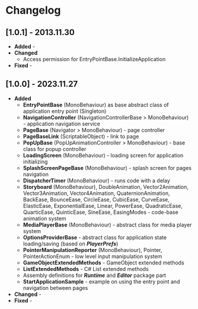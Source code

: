 Changelog
=========

[1.0.1] - 2013.11.30
--------------------
* **Added** -
* **Changed**
    * Access permission for EntryPointBase.InitializeApplication
* **Fixed** -

[1.0.0] - 2023.11.27
--------------------
* **Added**
    * **EntryPointBase** (MonoBehaviour) as base abstract class of application entry point (Singleton) 
    * **NavigationController** (NavigationControllerBase > MonoBehaviour) - application navigation service
    * **PageBase** (Navigator > MonoBehaviour) - page controller
    * **PageBaseLink** (ScriptableObject) - link to page
    * **PopUpBase** (PopUpAnimationController > MonoBehaviour) - base class for popup controller
    * **LoadingScreen** (MonoBehaviour) - loading screen for application initializing
    * **SplashScreenPageBase** (MonoBehaviour) - splash screen for pages navigation
    * **DispatcherTimer** (MonoBehaviour) - runs code with a delay
    * **Storyboard** (MonoBehaviour), DoubleAnimation, Vector2Animation, Vector3Animation, Vector4Animation, QuaternionAnimation, BackEase, BounceEase, CircleEase, CubicEase, CurveEase, ElasticEase, ExponentialEase, Linear, PowerEase, QuadraticEase, QuarticEase, QuinticEase, SineEase, EasingModes - code-base animation system
    * **MediaPlayerBase** (MonoBehaviour) - abstract class for media player system
    * **OptionsProviderBase** - abstract class for application state loading/saving (based on ***PlayerPrefs***)
    * **PointerManipulationReporter** (MonoBehaviour), Pointer, PointerActionEnum - low level input manipulation system
    * **GameObjectExtendedMethods** - GameObject extended methods
    * **ListExtendedMethods** - C# List extended methods
    * Assembly definitions for ***Runtime*** and ***Editor*** package part
    * **StartApplicationSample** - example on using the entry point and navigation between pages
* **Changed** -
* **Fixed** -
